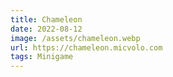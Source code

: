 ```yaml
---
title: Chameleon
date: 2022-08-12
image: /assets/chameleon.webp
url: https://chameleon.micvolo.com
tags: Minigame
---
```


